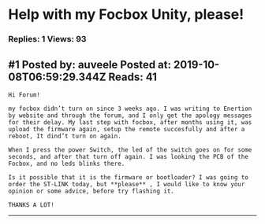 # Help with my Focbox Unity, please!

### Replies: 1 Views: 93

## \#1 Posted by: auveele Posted at: 2019-10-08T06:59:29.344Z Reads: 41

```
Hi Forum!

my focbox didn’t turn on since 3 weeks ago. I was writing to Enertion by website and through the forum, and I only get the apology messages for their delay. My last step with focbox, after months using it, was upload the firmware again, setup the remote succesfully and after a reboot, It dind’t turn on again.

When I press the power Switch, the led of the switch goes on for some seconds, and after that turn off again. I was looking the PCB of the Focbox, and no leds blinks there.

Is it possible that it is the firmware or bootloader? I was going to order the ST-LINK today, but **please** , I would like to know your opinion or some advice, before try flashing it.

THANKS A LOT!
```

---
